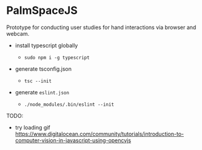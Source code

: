 # PalmSpaceJS
Prototype for conducting user studies for hand interactions via browser and webcam.

- install typescript globally
    - `sudo npm i -g typescript`

- generate tsconfig.json
    - `tsc --init`

- generate `eslint.json`
    - `./node_modules/.bin/eslint --init`


TODO:
- try loading gif 
https://www.digitalocean.com/community/tutorials/introduction-to-computer-vision-in-javascript-using-opencvjs
